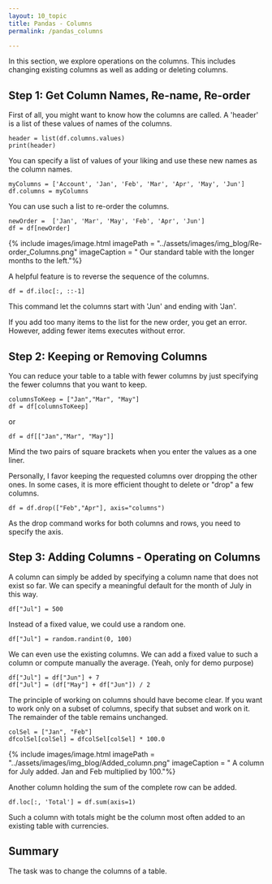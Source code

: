```yaml
---
layout: 10_topic
title: Pandas - Columns
permalink: /pandas_columns

---
```


In this section, we explore operations on the columns. This includes changing existing columns as well as adding or deleting columns.

## Step 1: Get Column Names, Re-name, Re-order

First of all, you might want to know how the columns are called.
A 'header' is a list of these values of names of the columns.

>
    header = list(df.columns.values)
    print(header)

You can specify a list of values of your liking and use these new names as the column names.

>
    myColumns = ['Account', 'Jan', 'Feb', 'Mar', 'Apr', 'May', 'Jun']
    df.columns = myColumns

You can use such a list to re-order the columns.
>
    newOrder =  ['Jan', 'Mar', 'May', 'Feb', 'Apr', 'Jun']
    df = df[newOrder]

{% include images/image.html imagePath = "../assets/images/img_blog/Re-order_Columns.png" imageCaption = "
Our standard table with the longer months to the left."%}

A helpful feature is to reverse the sequence of the columns. 
>
    df = df.iloc[:, ::-1]

This command let the columns start with 'Jun' and ending with 'Jan'.

If you add too many items to the list for the new order, you get an error. However, adding fewer items executes without error.


## Step 2: Keeping or Removing Columns

You can reduce your table to a table with fewer columns by just specifying the fewer columns that you want to keep.

>
    columnsToKeep = ["Jan","Mar", "May"]
    df = df[columnsToKeep]
or
>
    df = df[["Jan","Mar", "May"]]

Mind the two pairs of square brackets when you enter the values as a one liner.

Personally, I favor keeping the requested columns over dropping the other ones. In some cases, it is more efficient thought to delete or "drop" a few columns.

>
    df = df.drop(["Feb","Apr"], axis="columns")

As the drop command works for both columns and rows, you need to specify the axis.

## Step 3: Adding Columns - Operating on Columns

A column can simply be added by specifying a column name that does not exist so far.
We can specify a meaningful default for the month of July in this way.

>
    df["Jul"] = 500

Instead of a fixed value, we could use a random one.
>
    df["Jul"] = random.randint(0, 100)

We can even use the existing columns. We can add a fixed value to such a column or compute manually the average. (Yeah, only for demo purpose)
>
    df["Jul"] = df["Jun"] + 7 
    df["Jul"] = (df["May"] + df["Jun"]) / 2

The principle of working on columns should have become clear.
If you want to work only on a subset of columns, specify that subset and work on it. The remainder of the table remains unchanged.
>
    colSel = ["Jan", "Feb"]
    dfcolSel[colSel] = dfcolSel[colSel] * 100.0

{% include images/image.html imagePath = "../assets/images/img_blog/Added_column.png" imageCaption = "
A column for July added. Jan and Feb multiplied by 100."%}

Another column holding the sum of the complete row can be added.

>
    df.loc[:, 'Total'] = df.sum(axis=1) 

Such a column with totals might be the column most often added to an existing table with currencies.

## Summary

The task was to change the columns of a table.
